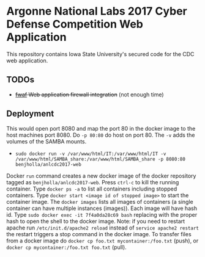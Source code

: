 # Argonne National Labs 2017 Cyber Defense Competition Web Application
This repository contains Iowa State University's secured code for the CDC web application.

## TODOs
- ~~[fwaf](https://github.com/benjholla/fwaf) Web application firewall integration~~ (not enough time)

## Deployment
This would open port 8080 and map the port 80 in the docker image to the host machines port 8080. Do `-p 80:80` do host on port 80. The `-v` adds the volumes of the SAMBA mounts.

- `sudo docker run -v /var/www/html/IT:/var/www/html/IT -v /var/www/html/SAMBA_share:/var/www/html/SAMBA_share -p 8080:80 benjholla/anlcdc2017-web`

Docker `run` command creates a new docker image of the docker repository tagged as `benjholla/anlcdc2017-web`. Press `ctrl-c` to kill the running container. Type `docker ps -a` to list all containers including stopped containers. Type `docker start <image id of stopped image>` to start the container image. The `docker images` lists all images of containers (a single container can have multiple instances (images)). Each image will have hash id. Type `sudo docker exec -it 7f4a0da28c69 bash` replacing with the proper hash to open the shell to the docker image. Note: if you need to restart apache run `/etc/init.d/apache2 reload` instead of `service apache2 restart` the restart triggers a stop command in the docker image. To transfer files from a docker image do `docker cp foo.txt mycontainer:/foo.txt` (push), or `docker cp mycontainer:/foo.txt foo.txt` (pull).
